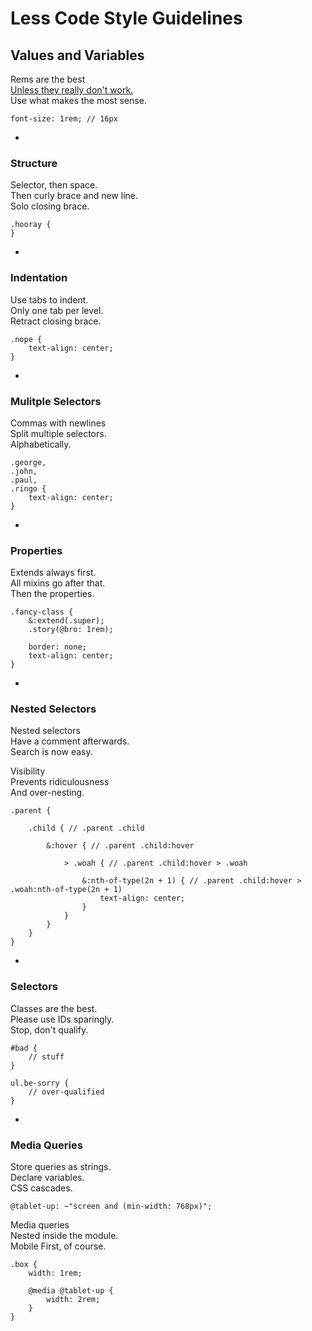 # Less Code Style Guidelines

## Values and Variables

Rems are the best  
[Unless they really don't work.](http://fvsch.com/code/bugs/rem-mediaquery/)  
Use what makes the most sense.  

```less
font-size: 1rem; // 16px
```

-

### Structure

Selector, then space.  
Then curly brace and new line.  
Solo closing brace.  

```less
.hooray {
}
```

-

### Indentation

Use tabs to indent.  
Only one tab per level.  
Retract closing brace.

```less
.nope {
	text-align: center;
}
```

-

### Mulitple Selectors

Commas with newlines  
Split multiple selectors.  
Alphabetically.  

```less
.george,
.john,
.paul,
.ringo {
	text-align: center;
}
```

-

### Properties

Extends always first.  
All mixins go after that.  
Then the properties.

```less
.fancy-class {
	&:extend(.super);
	.story(@bro: 1rem);

	border: none;
	text-align: center;
}
```

-

### Nested Selectors

Nested selectors  
Have a comment afterwards.  
Search is now easy.

Visibility  
Prevents ridiculousness  
And over-nesting.  

```less
.parent {

	.child { // .parent .child

		&:hover { // .parent .child:hover

			> .woah { // .parent .child:hover > .woah

				&:nth-of-type(2n + 1) { // .parent .child:hover > .woah:nth-of-type(2n + 1)
					text-align: center;
				}
			}
		}
	}
}
```

-

### Selectors

Classes are the best.  
Please use IDs sparingly.  
Stop, don't qualify.  

```less
#bad {
	// stuff
}

ul.be-sorry {
	// over-qualified
}

```

-

### Media Queries

Store queries as strings.  
Declare variables.  
CSS cascades.

```less
@tablet-up: ~"screen and (min-width: 768px)";
```


Media queries  
Nested inside the module.  
Mobile First, of course.

```less
.box {
	width: 1rem;
	
	@media @tablet-up {
		width: 2rem;
	}
}
```
